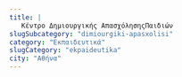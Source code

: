 ```yaml
---
title: |
   Κέντρο Δημιουργικής ΑπασχόλησηςΠαιδιών
slugSubcategory: "dimiourgiki-apasxolisi"
category: "Εκπαιδευτικά"
slugCategory: "ekpaideutika"
city: "Αθήνα"
---
```


